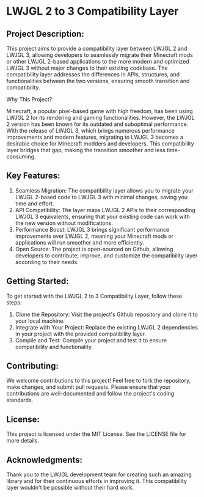 # LWJGL 2 to 3 Compatibility Layer

## Project Description:

This project aims to provide a compatibility layer between LWJGL 2 and LWJGL 3, allowing developers to seamlessly migrate their Minecraft mods or other LWJGL 2-based applications to the more modern and optimized LWJGL 3 without major changes to their existing codebase. The compatibility layer addresses the differences in APIs, structures, and functionalities between the two versions, ensuring smooth transition and compatibility.

Why This Project?

Minecraft, a popular pixel-based game with high freedom, has been using LWJGL 2 for its rendering and gaming functionalities. However, the LWJGL 2 version has been known for its outdated and suboptimal performance. With the release of LWJGL 3, which brings numerous performance improvements and modern features, migrating to LWJGL 3 becomes a desirable choice for Minecraft modders and developers. This compatibility layer bridges that gap, making the transition smoother and less time-consuming.

## Key Features:

1. Seamless Migration: The compatibility layer allows you to migrate your LWJGL 2-based code to LWJGL 3 with minimal changes, saving you time and effort.
2. API Compatibility: The layer maps LWJGL 2 APIs to their corresponding LWJGL 3 equivalents, ensuring that your existing code can work with the new version without modifications.
3. Performance Boost: LWJGL 3 brings significant performance improvements over LWJGL 2, meaning your Minecraft mods or applications will run smoother and more efficiently.
4. Open Source: The project is open-sourced on Github, allowing developers to contribute, improve, and customize the compatibility layer according to their needs.

## Getting Started:

To get started with the LWJGL 2 to 3 Compatibility Layer, follow these steps:

1. Clone the Repository: Visit the project's Github repository and clone it to your local machine.
2. Integrate with Your Project: Replace the existing LWJGL 2 dependencies in your project with the provided compatibility layer.
3. Compile and Test: Compile your project and test it to ensure compatibility and functionality.

## Contributing:

We welcome contributions to this project! Feel free to fork the repository, make changes, and submit pull requests. Please ensure that your contributions are well-documented and follow the project's coding standards.

## License:

This project is licensed under the MIT License. See the LICENSE file for more details.

## Acknowledgments:

Thank you to the LWJGL development team for creating such an amazing library and for their continuous efforts in improving it. This compatibility layer wouldn't be possible without their hard work.